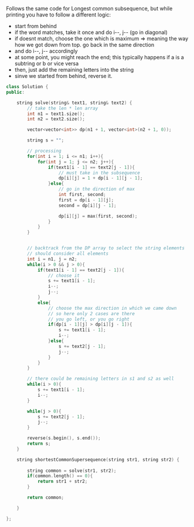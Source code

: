 Follows the same code for Longest common subsequence, but while printing you have to follow a different logic: 

- start from behind
- if the word matches, take it once and do i--, j-- (go in diagonal)
- if doesnt match, choose the one which is maximum => meaning the way how we got down from top. go back in the same direction
- and do i--, j-- accordingly
- at some point, you might reach the end; this typically happens if a is a subtring or b or vice versa
- then, just add the remaining letters into the string
- sinve we started from behind, reverse it.

```c++
class Solution {
public:

    string solve(string& text1, string& text2) {
        // take the len * len array
        int n1 = text1.size();
        int n2 = text2.size();

        vector<vector<int>> dp(n1 + 1, vector<int>(n2 + 1, 0));

        string s = "";

        // processing
        for(int i = 1; i <= n1; i++){
            for(int j = 1; j <= n2; j++){
                if(text1[i - 1] == text2[j - 1]){
                    // must take in the subsequence
                    dp[i][j] = 1 + dp[i - 1][j - 1];
                }else{
                    // go in the direction of max
                    int first, second;
                    first = dp[i - 1][j];
                    second = dp[i][j - 1];

                    dp[i][j] = max(first, second);
                }
            }
        }


        // backtrack from the DP array to select the string elements
        // should consider all elements
        int i = n1, j = n2;
        while(i > 0 && j > 0){
            if(text1[i - 1] == text2[j - 1]){
                // choose it
                s += text1[i - 1];
                i--;
                j--;
            }
            else{
                // choose the max direction in which we came down
                // so here only 2 cases are there
                // you go left, or you go right
                if(dp[i - 1][j] > dp[i][j - 1]){
                    s += text1[i - 1];
                    i--;
                }else{
                    s += text2[j - 1];
                    j--;
                }
            }
        }

        // there could be remaining letters in s1 and s2 as well
        while(i > 0){
            s += text1[i - 1];
            i--;
        }

        while(j > 0){
            s += text2[j - 1];
            j--;
        }

        reverse(s.begin(), s.end());
        return s;
    }

    string shortestCommonSupersequence(string str1, string str2) {
        
        string common = solve(str1, str2);
        if(common.length() == 0){
            return str1 + str2;
        }

        return common;

    }

};
```
